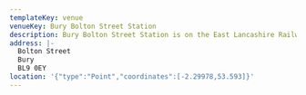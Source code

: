 ```yaml
---
templateKey: venue
venueKey: Bury Bolton Street Station
description: Bury Bolton Street Station is on the East Lancashire Railway. It is the start of the Race The Train event.
address: |-
  Bolton Street
  Bury
  BL9 0EY
location: '{"type":"Point","coordinates":[-2.29978,53.593]}'
---
```

